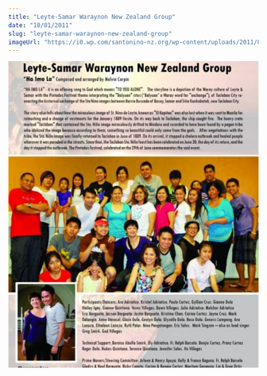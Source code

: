 ```yaml
---
title: "Leyte-Samar Waraynon New Zealand Group"
date: "10/01/2011"
slug: "leyte-samar-waraynon-new-zealand-group"
imageUrl: "https://i0.wp.com/santonino-nz.org/wp-content/uploads/2011/01/warayleyte.jpg?resize=624%2C763"
---
```


[![](assets\images\warayleyte.jpg "warayleyte")](https://i0.wp.com/santonino-nz.org/wp-content/uploads/2011/01/warayleyte.jpg)